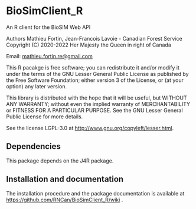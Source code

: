 # BioSimClient_R
An R client for the BioSIM Web API

Authors Mathieu Fortin, Jean-Francois Lavoie - Canadian Forest Service
Copyright (C) 2020-2022 Her Majesty the Queen in right of Canada

Email: mathieu.fortin.re@gmail.com

This R pacakge is free software; you can redistribute it and/or
modify it under the terms of the GNU Lesser General Public
License as published by the Free Software Foundation; either
version 3 of the License, or (at your option) any later version.

This library is distributed with the hope that it will be useful,
but WITHOUT ANY WARRANTY; without even the implied
warranty of MERCHANTABILITY or FITNESS FOR A
PARTICULAR PURPOSE. See the GNU Lesser General Public
License for more details.

See the license LGPL-3.0 at http://www.gnu.org/copyleft/lesser.html.

## Dependencies ## 

This package depends on the J4R package.

## Installation and documentation ##

The installation procedure and the package documentation is available at
https://github.com/RNCan/BioSimClient_R/wiki . 
